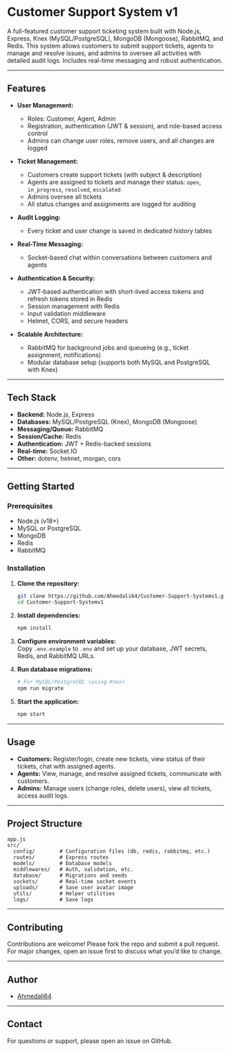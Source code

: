 # Customer Support System v1

A full-featured customer support ticketing system built with Node.js, Express, Knex (MySQL/PostgreSQL), MongoDB (Mongoose), RabbitMQ, and Redis. 
This system allows customers to submit support tickets, agents to manage and resolve issues, and admins to oversee all activities with detailed audit logs. 
Includes real-time messaging and robust authentication.

---

## Features

- **User Management:**  
  - Roles: Customer, Agent, Admin  
  - Registration, authentication (JWT & session), and role-based access control  
  - Admins can change user roles, remove users, and all changes are logged

- **Ticket Management:**  
  - Customers create support tickets (with subject & description)  
  - Agents are assigned to tickets and manage their status: `open`, `in_progress`, `resolved`, `escalated`  
  - Admins oversee all tickets  
  - All status changes and assignments are logged for auditing

- **Audit Logging:**  
  - Every ticket and user change is saved in dedicated history tables

- **Real-Time Messaging:**  
  - Socket-based chat within conversations between customers and agents

- **Authentication & Security:**  
  - JWT-based authentication with short-lived access tokens and refresh tokens stored in Redis  
  - Session management with Redis  
  - Input validation middleware  
  - Helmet, CORS, and secure headers

- **Scalable Architecture:**  
  - RabbitMQ for background jobs and queueing (e.g., ticket assignment, notifications)  
  - Modular database setup (supports both MySQL and PostgreSQL with Knex)

---

## Tech Stack

- **Backend:** Node.js, Express
- **Databases:** MySQL/PostgreSQL (Knex), MongoDB (Mongoose)
- **Messaging/Queue:** RabbitMQ
- **Session/Cache:** Redis
- **Authentication:** JWT + Redis-backed sessions
- **Real-time:** Socket.IO
- **Other:** dotenv, helmet, morgan, cors

---

## Getting Started

### Prerequisites

- Node.js (v18+)
- MySQL or PostgreSQL
- MongoDB
- Redis
- RabbitMQ

### Installation

1. **Clone the repository:**
   ```bash
   git clone https://github.com/Ahmedali64/Customer-Support-Systemv1.git
   cd Customer-Support-Systemv1
   ```

2. **Install dependencies:**
   ```bash
   npm install
   ```

3. **Configure environment variables:**  
   Copy `.env.example` to `.env` and set up your database, JWT secrets, Redis, and RabbitMQ URLs.

4. **Run database migrations:**
   ```bash
   # For MySQL/PostgreSQL (using Knex)
   npm run migrate
   ```

5. **Start the application:**
   ```bash
   npm start
   ```

---

## Usage

- **Customers:** Register/login, create new tickets, view status of their tickets, chat with assigned agents.
- **Agents:** View, manage, and resolve assigned tickets, communicate with customers.
- **Admins:** Manage users (change roles, delete users), view all tickets, access audit logs.

---

## Project Structure

```
app.js
src/
  config/        # Configuration files (db, redis, rabbitmq, etc.)
  routes/        # Express routes
  models/        # Database models
  middlewares/   # Auth, validation, etc.
  database/      # Migrations and seeds
  sockets/       # Real-time socket events
  uploads/       # Save user avatar image
  utils/         # Helper utilities
  logs/          # Save logs 
```

---

## Contributing

Contributions are welcome! Please fork the repo and submit a pull request. For major changes, open an issue first to discuss what you’d like to change.


---

## Author

- [Ahmedali64](https://github.com/Ahmedali64)

---

## Contact

For questions or support, please open an issue on GitHub.
